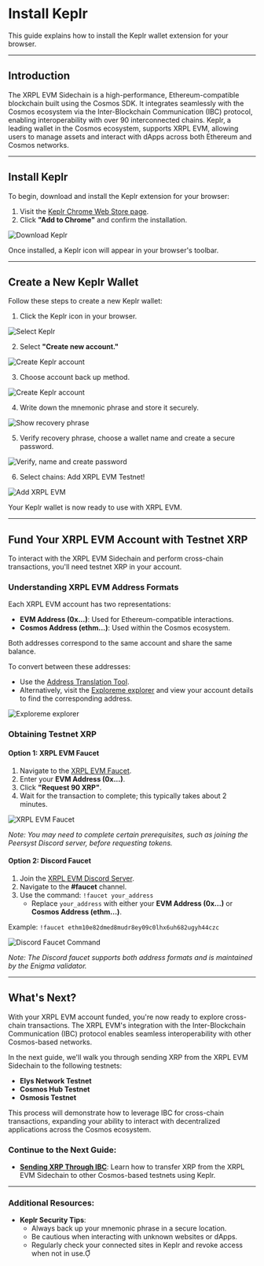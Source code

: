 # Install Keplr

This guide explains how to install the Keplr wallet extension for your browser.

---

## Introduction

The XRPL EVM Sidechain is a high-performance, Ethereum-compatible blockchain built using the Cosmos SDK. It integrates seamlessly with the Cosmos ecosystem via the Inter-Blockchain Communication (IBC) protocol, enabling interoperability with over 90 interconnected chains. Keplr, a leading wallet in the Cosmos ecosystem, supports XRPL EVM, allowing users to manage assets and interact with dApps across both Ethereum and Cosmos networks.

---

## Install Keplr

To begin, download and install the Keplr extension for your browser:

1. Visit the [Keplr Chrome Web Store page](https://chromewebstore.google.com/detail/keplr/dmkamcknogkgcdfhhbddcghachkejeap?hl=en).
2. Click **"Add to Chrome"** and confirm the installation.

![Download Keplr](../images/install-keplr-extension.png)

Once installed, a Keplr icon will appear in your browser's toolbar.

---

## Create a New Keplr Wallet

Follow these steps to create a new Keplr wallet:

1. Click the Keplr icon in your browser.

![Select Keplr](../images/select-keplr-extension.png)

2. Select **"Create new account."**

![Create Keplr account](../images/create-keplr-wallet.png)

3. Choose account back up method.

![Create Keplr account](../images/choose-secure-method.png)

4. Write down the mnemonic phrase and store it securely.

![Show recovery phrase](../images/show-recovery-phrase.png)

5. Verify recovery phrase, choose a wallet name and create a secure password.

![Verify, name and create password](../images/verify-create-password.png)

6. Select chains: Add XRPL EVM Testnet!

![Add XRPL EVM](../images/addXRPLEVM.png)

Your Keplr wallet is now ready to use with XRPL EVM.

---

## Fund Your XRPL EVM Account with Testnet XRP

To interact with the XRPL EVM Sidechain and perform cross-chain transactions, you'll need testnet XRP in your account.

### Understanding XRPL EVM Address Formats

Each XRPL EVM account has two representations:

- **EVM Address (0x...)**: Used for Ethereum-compatible interactions.
- **Cosmos Address (ethm...)**: Used within the Cosmos ecosystem.

Both addresses correspond to the same account and share the same balance.

To convert between these addresses:

- Use the [Address Translation Tool](../../developers/interacting-with-cosmos/address-translation.md).
- Alternatively, visit the [Exploreme explorer](https://testnet.xrpl.exploreme.pro/account/0xYourEVMAddress) and view your account details to find the corresponding address.

![Exploreme explorer](../images/exploreme-explorer.png)

### Obtaining Testnet XRP

#### Option 1: XRPL EVM Faucet

1. Navigate to the [XRPL EVM Faucet](https://faucet.xrplevm.org).
2. Enter your **EVM Address (0x...)**.
3. Click **"Request 90 XRP"**.
4. Wait for the transaction to complete; this typically takes about 2 minutes.

![XRPL EVM Faucet](../images/faucet.png)

*Note: You may need to complete certain prerequisites, such as joining the Peersyst Discord server, before requesting tokens.*

#### Option 2: Discord Faucet

1. Join the [XRPL EVM Discord Server](https://discord.com/invite/xrplevm).
2. Navigate to the **#faucet** channel.
3. Use the command: `!faucet your_address`
   - Replace `your_address` with either your **EVM Address (0x...)** or **Cosmos Address (ethm...)**.

Example: `!faucet ethm10e82dmed8mudr8ey09c0lhx6uh682ugyh44czc`

![Discord Faucet Command](../images/discord-faucet.png)

*Note: The Discord faucet supports both address formats and is maintained by the Enigma validator.*

---

## What's Next?

With your XRPL EVM account funded, you're now ready to explore cross-chain transactions. The XRPL EVM's integration with the Inter-Blockchain Communication (IBC) protocol enables seamless interoperability with other Cosmos-based networks.

In the next guide, we'll walk you through sending XRP from the XRPL EVM Sidechain to the following testnets:

- **Elys Network Testnet**
- **Cosmos Hub Testnet**
- **Osmosis Testnet**

This process will demonstrate how to leverage IBC for cross-chain transactions, expanding your ability to interact with decentralized applications across the Cosmos ecosystem.

### Continue to the Next Guide:

- **[Sending XRP Through IBC](../sending-through-ibc.md)**: Learn how to transfer XRP from the XRPL EVM Sidechain to other Cosmos-based testnets using Keplr.

--- 


### Additional Resources:

- **Keplr Security Tips**:
  - Always back up your mnemonic phrase in a secure location.
  - Be cautious when interacting with unknown websites or dApps.
  - Regularly check your connected sites in Keplr and revoke access when not in use.